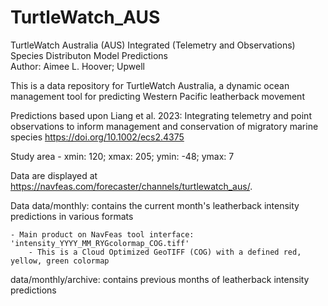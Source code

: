 # TurtleWatch_AUS
TurtleWatch Australia (AUS) Integrated (Telemetry and Observations) Species Distributon Model Predictions  
Author: Aimee L. Hoover; Upwell

This is a data repository for TurtleWatch Australia, a dynamic ocean management tool for predicting Western Pacific leatherback movement

Predictions based upon Liang et al. 2023: Integrating telemetry and point observations to inform management and conservation of migratory marine species 
https://doi.org/10.1002/ecs2.4375

Study area - xmin: 120; xmax: 205; ymin: -48; ymax: 7

Data are displayed at https://navfeas.com/forecaster/channels/turtlewatch_aus/.

Data 
data/monthly: contains the current month's leatherback intensity predictions in various formats

	- Main product on NavFeas tool interface: 'intensity_YYYY_MM_RYGcolormap_COG.tiff'
		- This is a Cloud Optimized GeoTIFF (COG) with a defined red, yellow, green colormap
data/monthly/archive: contains previous months of leatherback intensity predictions  
